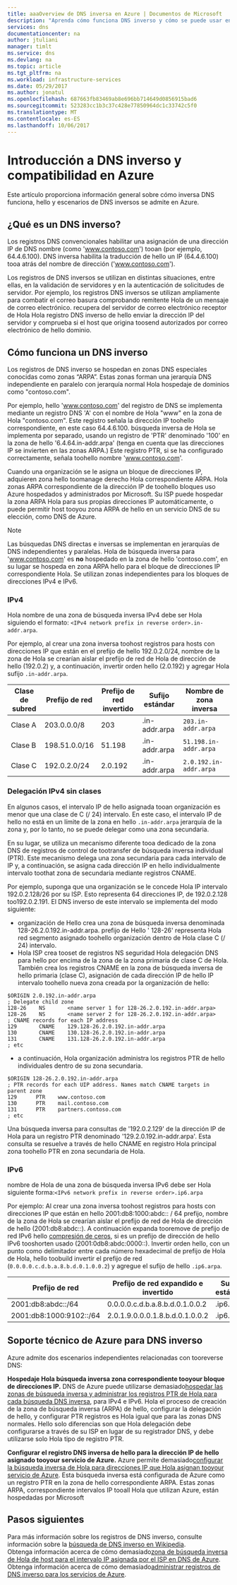 ```yaml
---
title: aaaOverview de DNS inversa en Azure | Documentos de Microsoft
description: "Aprenda cómo funciona DNS inverso y cómo se puede usar en Azure"
services: dns
documentationcenter: na
author: jtuliani
manager: timlt
ms.service: dns
ms.devlang: na
ms.topic: article
ms.tgt_pltfrm: na
ms.workload: infrastructure-services
ms.date: 05/29/2017
ms.author: jonatul
ms.openlocfilehash: 687663fb83469ab8e696bb714649d0856915bad6
ms.sourcegitcommit: 523283cc1b3c37c428e77850964dc1c33742c5f0
ms.translationtype: MT
ms.contentlocale: es-ES
ms.lasthandoff: 10/06/2017
---
```

# <a name="overview-of-reverse-dns-and-support-in-azure"></a>Introducción a DNS inverso y compatibilidad en Azure

Este artículo proporciona información general sobre cómo inversa DNS funciona, hello y escenarios de DNS inversos se admite en Azure.

## <a name="what-is-reverse-dns"></a>¿Qué es un DNS inverso?

Los registros DNS convencionales habilitar una asignación de una dirección IP de DNS nombre (como 'www.contoso.com') tooan (por ejemplo, 64.4.6.100).  DNS inversa habilita la traducción de hello un IP (64.4.6.100) tooa atrás del nombre de dirección ('www.contoso.com').

Los registros de DNS inversos se utilizan en distintas situaciones, entre ellas, en la validación de servidores y en la autenticación de solicitudes de servidor. Por ejemplo, los registros DNS inversos se utilizan ampliamente para combatir el correo basura comprobando remitente Hola de un mensaje de correo electrónico.  recupera del servidor de correo electrónico receptor de Hola Hola registro DNS inverso de hello enviar la dirección IP del servidor y comprueba si el host que origina toosend autorizados por correo electrónico de hello dominio. 

## <a name="how-reverse-dns-works"></a>Cómo funciona un DNS inverso

Los registros de DNS inverso se hospedan en zonas DNS especiales conocidas como zonas “ARPA”.  Estas zonas forman una jerarquía DNS independiente en paralelo con jerarquía normal Hola hospedaje de dominios como "contoso.com".

Por ejemplo, hello 'www.contoso.com' del registro de DNS se implementa mediante un registro DNS 'A' con el nombre de Hola "www" en la zona de Hola "contoso.com".  Este registro señala la dirección IP toohello correspondiente, en este caso 64.4.6.100.  búsqueda inversa de Hola se implementa por separado, usando un registro de 'PTR' denominado '100' en la zona de hello '6.4.64.in-addr.arpa' (tenga en cuenta que las direcciones IP se invierten en las zonas ARPA.)  Este registro PTR, si se ha configurado correctamente, señala toohello nombre 'www.contoso.com'.

Cuando una organización se le asigna un bloque de direcciones IP, adquieren zona hello toomanage derecho Hola correspondiente ARPA. Hola zonas ARPA correspondiente de la dirección IP de toohello bloques uso Azure hospedados y administrados por Microsoft. Su ISP puede hospedar la zona ARPA Hola para sus propias direcciones IP automáticamente, o puede permitir host tooyou zona ARPA de hello en un servicio DNS de su elección, como DNS de Azure.

> [!NOTE]
> Las búsquedas DNS directas e inversas se implementan en jerarquías de DNS independientes y paralelas. Hola de búsqueda inversa para 'www.contoso.com' es **no** hospedado en la zona de hello 'contoso.com', en su lugar se hospeda en zona ARPA hello para el bloque de direcciones IP correspondiente Hola. Se utilizan zonas independientes para los bloques de direcciones IPv4 e IPv6.

### <a name="ipv4"></a>IPv4

Hola nombre de una zona de búsqueda inversa IPv4 debe ser Hola siguiendo el formato: `<IPv4 network prefix in reverse order>.in-addr.arpa`.

Por ejemplo, al crear una zona inversa toohost registros para hosts con direcciones IP que están en el prefijo de hello 192.0.2.0/24, nombre de la zona de Hola se crearían aislar el prefijo de red de Hola de dirección de hello (192.0.2) y, a continuación, invertir orden hello (2.0.192) y agregar Hola sufijo `.in-addr.arpa`.

|Clase de subred|Prefijo de red  |Prefijo de red invertido  |Sufijo estándar  |Nombre de zona inversa |
|-------|----------------|------------|-----------------|---------------------------|
|Clase A|203.0.0.0/8     | 203        | .in-addr.arpa   | `203.in-addr.arpa`        |
|Clase B|198.51.0.0/16   | 51.198     | .in-addr.arpa   | `51.198.in-addr.arpa`     |
|Clase C|192.0.2.0/24    | 2.0.192    | .in-addr.arpa   | `2.0.192.in-addr.arpa`    |

### <a name="classless-ipv4-delegation"></a>Delegación IPv4 sin clases

En algunos casos, el intervalo IP de hello asignada tooan organización es menor que una clase de C (/ 24) intervalo. En este caso, el intervalo IP de hello no está en un límite de la zona en hello `.in-addr.arpa` jerarquía de la zona y, por lo tanto, no se puede delegar como una zona secundaria.

En su lugar, se utiliza un mecanismo diferente tooa dedicado de la zona DNS de registros de control de tootransfer de búsqueda inversa individual (PTR). Este mecanismo delega una zona secundaria para cada intervalo de IP y, a continuación, se asigna cada dirección IP en hello individualmente intervalo toothat zona de secundaria mediante registros CNAME.

Por ejemplo, suponga que una organización se le concede Hola IP intervalo 192.0.2.128/26 por su ISP. Esto representa 64 direcciones IP, de 192.0.2.128 too192.0.2.191. El DNS inverso de este intervalo se implementa del modo siguiente:
- organización de Hello crea una zona de búsqueda inversa denominada 128-26.2.0.192.in-addr.arpa. prefijo de Hello ' 128-26' representa Hola red segmento asignado toohello organización dentro de Hola clase C (/ 24) intervalo.
- Hola ISP crea tooset de registros NS seguridad Hola delegación DNS para hello por encima de la zona de la zona primaria de clase C de Hola. También crea los registros CNAME en la zona de búsqueda inversa de hello primaria (clase C), asignación de cada dirección IP de hello IP intervalo toohello nueva zona creada por la organización de hello:

```
$ORIGIN 2.0.192.in-addr.arpa
; Delegate child zone
128-26    NS       <name server 1 for 128-26.2.0.192.in-addr.arpa>
128-26    NS       <name server 2 for 128-26.2.0.192.in-addr.arpa>
; CNAME records for each IP address
129       CNAME    129.128-26.2.0.192.in-addr.arpa
130       CNAME    130.128-26.2.0.192.in-addr.arpa
131       CNAME    131.128-26.2.0.192.in-addr.arpa
; etc
```
- a continuación, Hola organización administra los registros PTR de hello individuales dentro de su zona secundaria.

```
$ORIGIN 128-26.2.0.192.in-addr.arpa
; PTR records for each UIP address. Names match CNAME targets in parent zone
129      PTR    www.contoso.com
130      PTR    mail.contoso.com
131      PTR    partners.contoso.com
; etc
```
Una búsqueda inversa para consultas de '192.0.2.129' de la dirección IP de Hola para un registro PTR denominado '129.2.0.192.in-addr.arpa'. Esta consulta se resuelve a través de hello CNAME en registro Hola principal zona toohello PTR en zona secundaria de Hola.

### <a name="ipv6"></a>IPv6

nombre de Hola de una zona de búsqueda inversa IPv6 debe ser Hola siguiente forma:`<IPv6 network prefix in reverse order>.ip6.arpa`

Por ejemplo: Al crear una zona inversa toohost registros para hosts con direcciones IP que están en hello 2001:db8:1000:abdc:: / 64 prefijo, nombre de la zona de Hola se crearían aislar el prefijo de red de Hola de dirección de hello (2001:db8:abdc::). A continuación expanda tooremove de prefijo de red IPv6 hello [compresión de ceros](https://technet.microsoft.com/library/cc781672(v=ws.10).aspx), si es un prefijo de dirección de hello IPv6 tooshorten usado (2001:0db8:abdc:0000::). Invertir orden hello, con un punto como delimitador entre cada número hexadecimal de prefijo de Hola de Hola, hello toobuild invertir el prefijo de red (`0.0.0.0.c.d.b.a.8.b.d.0.1.0.0.2`) y agregue el sufijo de hello `.ip6.arpa`.


|Prefijo de red  |Prefijo de red expandido e invertido |Sufijo estándar |Nombre de zona inversa  |
|---------|---------|---------|---------|
|2001:db8:abdc::/64    | 0.0.0.0.c.d.b.a.8.b.d.0.1.0.0.2        | .ip6.arpa        | `0.0.0.0.c.d.b.a.8.b.d.0.1.0.0.2.ip6.arpa`       |
|2001:db8:1000:9102::/64    | 2.0.1.9.0.0.0.1.8.b.d.0.1.0.0.2        | .ip6.arpa        | `2.0.1.9.0.0.0.1.8.b.d.0.1.0.0.2.ip6.arpa`        |


## <a name="azure-support-for-reverse-dns"></a>Soporte técnico de Azure para DNS inverso

Azure admite dos escenarios independientes relacionadas con tooreverse DNS:

**Hospedaje Hola búsqueda inversa zona correspondiente tooyour bloque de direcciones IP.**
DNS de Azure puede utilizarse demasiado[hospedar las zonas de búsqueda inversa y administrar los registros PTR de Hola para cada búsqueda DNS inversa](dns-reverse-dns-hosting.md), para IPv4 e IPv6.  Hola el proceso de creación de la zona de búsqueda inversa (ARPA) de hello, configurar la delegación de hello, y configurar PTR registros es Hola igual que para las zonas DNS normales.  Hello solo diferencias son que Hola delegación debe configurarse a través de su ISP en lugar de su registrador DNS, y debe utilizarse solo Hola tipo de registro PTR.

**Configurar el registro DNS inversa de hello para la dirección IP de hello asignado tooyour servicio de Azure.** Azure permite demasiado[configurar la búsqueda inversa de Hola para direcciones IP que Hola asignan tooyour servicio de Azure](dns-reverse-dns-for-azure-services.md).  Esta búsqueda inversa está configurada de Azure como un registro PTR en la zona de hello correspondiente ARPA.  Estas zonas ARPA, correspondiente intervalos IP tooall Hola que utilizan Azure, están hospedadas por Microsoft

## <a name="next-steps"></a>Pasos siguientes

Para más información sobre los registros de DNS inverso, consulte información sobre la [búsqueda de DNS inverso en Wikipedia](http://en.wikipedia.org/wiki/Reverse_DNS_lookup).
<br>
Obtenga información acerca de cómo demasiado[zona de búsqueda inversa de Hola de host para el intervalo IP asignada por el ISP en DNS de Azure](dns-reverse-dns-for-azure-services.md).
<br>
Obtenga información acerca de cómo demasiado[administrar registros de DNS inverso para los servicios de Azure](dns-reverse-dns-for-azure-services.md).

